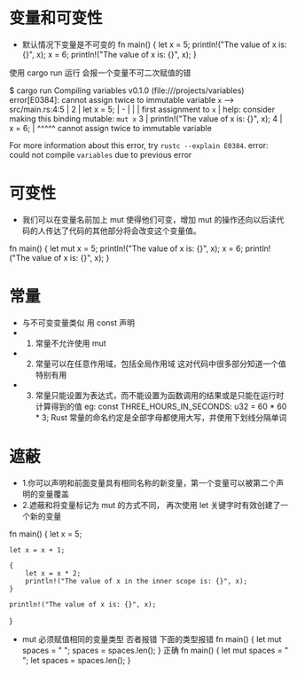 # 变量和可变性
- 默认情况下变量是不可变的
fn main() {
    let x = 5;
    println!("The value of x is: {}", x);
    x = 6;
    println!("The value of x is: {}", x);
}

使用 cargo run 运行 会报一个变量不可二次赋值的错

$ cargo run
   Compiling variables v0.1.0 (file:///projects/variables)
error[E0384]: cannot assign twice to immutable variable `x`
 --> src/main.rs:4:5
  |
2 |     let x = 5;
  |         -
  |         |
  |         first assignment to `x`
  |         help: consider making this binding mutable: `mut x`
3 |     println!("The value of x is: {}", x);
4 |     x = 6;
  |     ^^^^^ cannot assign twice to immutable variable

For more information about this error, try `rustc --explain E0384`.
error: could not compile `variables` due to previous error


# 可变性
- 我们可以在变量名前加上 mut 使得他们可变，增加 mut 的操作还向以后读代码的人传达了代码的其他部分将会改变这个变量值。

fn main() {
    let mut x = 5;
    println!("The value of x is: {}", x);
    x = 6;
    println!("The value of x is: {}", x);
}

# 常量
- 与不可变变量类似 用 const 声明
- 1. 常量不允许使用 mut 
- 2. 常量可以在任意作用域，包括全局作用域 这对代码中很多部分知道一个值特别有用
- 3. 常量只能设置为表达式，而不能设置为函数调用的结果或是只能在运行时计算得到的值
  eg: const THREE_HOURS_IN_SECONDS: u32 = 60 * 60 * 3;
  Rust 常量的命名约定是全部字母都使用大写，并使用下划线分隔单词

# 遮蔽
- 1.你可以声明和前面变量具有相同名称的新变量，第一个变量可以被第二个声明的变量覆盖
- 2.遮蔽和将变量标记为 mut 的方式不同， 再次使用 let 关键字时有效创建了一个新的变量

fn main() {
    let x = 5;

    let x = x + 1;

    {
        let x = x * 2;
        println!("The value of x in the inner scope is: {}", x);
    }

    println!("The value of x is: {}", x);
}
- mut 必须赋值相同的变量类型 否者报错
  下面的类型报错
  fn main() {
    let mut spaces = "   ";
    spaces = spaces.len();
}
正确
 fn main() {
    let mut spaces = "   ";
    let spaces = spaces.len();
}






